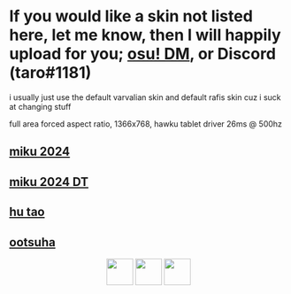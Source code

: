 # If you would like a skin not listed here, let me know, then I will happily upload for you; [osu! DM](https://osu.ppy.sh/home/messages/users/13586618), or Discord (taro#1181)
i usually just use the default varvalian skin and default rafis skin cuz i suck at changing stuff

full area forced aspect ratio, 1366x768, hawku tablet driver 26ms @ 500hz

## [miku 2024](https://cdn.discordapp.com/attachments/628855425563099150/1213568628062945360/taro_miku_2024.osk?ex=65f5f2db&is=65e37ddb&hm=6c3d7e66447dbfa35ae583d7142d1d5d2017f5c534e8f3656bbf2e1cd0f1e3e4&)

## [miku 2024 DT](https://cdn.discordapp.com/attachments/628855425563099150/1213568627731603476/taro_miku_2024_DT.osk?ex=65f5f2db&is=65e37ddb&hm=a389a9c5f42c81930ce00b37de541af40bab72a2b5e59d562499b5521328ca07&)

## [hu tao](https://cdn.discordapp.com/attachments/1164039315341459577/1213569018946912256/taro_hu_tao.osk?ex=65f5f339&is=65e37e39&hm=fde265975a2650416a3231b5e2f34d82b52c8b9c57a47d4e5ad560b9fd951c2a&)

## [ootsuha](https://taro.s-ul.eu/tjTnhZdy)

<p align="center">
<a href="https://osu.ppy.sh/users/13586618"><img src="https://upload.wikimedia.org/wikipedia/commons/thumb/1/1e/Osu%21_Logo_2016.svg/1024px-Osu%21_Logo_2016.svg.png" width="48"></a>
<a href="https://www.youtube.com/channel/UCQYl9IjVQDvESjWa5gTQKFg"><img src="https://upload.wikimedia.org/wikipedia/commons/thumb/d/d1/Youtube-variation.png/640px-Youtube-variation.png" width="48"></a>
<a href="https://www.twitch.tv/taro72490201"><img src="https://www.freepnglogos.com/uploads/purple-twitch-logo-png-18.png" width="48"></a>
</p>

